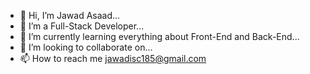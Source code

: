 - 👋 Hi, I’m Jawad Asaad...
- 👀 I’m a Full-Stack Developer...
- 🌱 I’m currently learning everything about Front-End and Back-End...
- 💞️ I’m looking to collaborate on...
- 📫 How to reach me jawadisc185@gmail.com

<!---
LOCO185/LOCO185 is a ✨ special ✨ repository because its `README.md` (this file) appears on your GitHub profile.
You can click the Preview link to take a look at your changes.
--->
